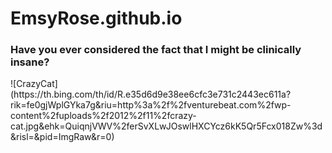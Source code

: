 # EmsyRose.github.io
<html>
<h3> Have you ever considered the fact that I might be clinically insane?</h3>
![CrazyCat](https://th.bing.com/th/id/R.e35d6d9e38ee6cfc3e731c2443ec611a?rik=fe0gjWplGYka7g&riu=http%3a%2f%2fventurebeat.com%2fwp-content%2fuploads%2f2012%2f11%2fcrazy-cat.jpg&ehk=QuiqnjVWV%2ferSvXLwJOswlHXCYcz6kK5Qr5Fcx018Zw%3d&risl=&pid=ImgRaw&r=0)  
</html>
